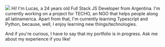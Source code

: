 <img src='https://www.rchsd.org/wp-content/uploads/2019/07/Header_Neurology-2.jpg' />
Hi!
I'm Lucas, a 24 years old Full Stack JS Developer from Argentina.
I'm currently working on a project for TECHO, an NGO that helps people along all latinamerica.
Apart from that, I'm currently learning Typescript and Python, because, well, I enjoy learning new things/technologies.

And if you're curious, I have to say that my portfolio is in progress.
Ask me about my experience if you like!



<!--
**lucasdiazcano/lucasdiazcano** is a ✨ _special_ ✨ repository because its `README.md` (this file) appears on your GitHub profile.

Here are some ideas to get you started:

- 🔭 I’m currently working on TECHO organization...
- 🌱 I’m currently learning Typescript and Python...
- 👯 I’m looking to collaborate on a Artificila Intelligence project ...
- 🤔 I’m looking for help with everything that has to do with algortihms...
- 💬 Ask me about my experience ...
- 📫 How to reach me: ...
- 😄 Pronouns: ...
- ⚡ Fun fact: ...
-->
